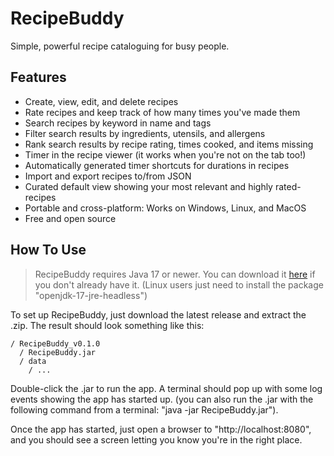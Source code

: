 # RecipeBuddy
Simple, powerful recipe cataloguing for busy people.

## Features
 - Create, view, edit, and delete recipes
 - Rate recipes and keep track of how many times you've made them
 - Search recipes by keyword in name and tags
 - Filter search results by ingredients, utensils, and allergens
 - Rank search results by recipe rating, times cooked, and items missing
 - Timer in the recipe viewer (it works when you're not on the tab too!)
 - Automatically generated timer shortcuts for durations in recipes
 - Import and export recipes to/from JSON
 - Curated default view showing your most relevant and highly rated-recipes
 - Portable and cross-platform: Works on Windows, Linux, and MacOS
 - Free and open source

## How To Use
> RecipeBuddy requires Java 17 or newer. You can download it [here](https://www.oracle.com/java/technologies/downloads/#java17) if you don't already have it. (Linux users just need to install the package "openjdk-17-jre-headless")

To set up RecipeBuddy, just download the latest release and extract the .zip. The result should look something like this:
```
/ RecipeBuddy_v0.1.0
  / RecipeBuddy.jar
  / data
    / ...
```
Double-click the .jar to run the app. A terminal should pop up with some log events showing the app has started up. (you can also run the .jar with the following command from a terminal: "java -jar RecipeBuddy.jar").

Once the app has started, just open a browser to "http://localhost:8080", and you should see a screen letting you know you're in the right place.

